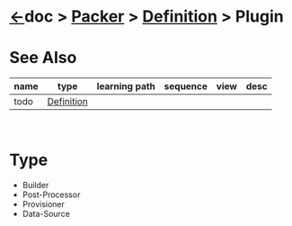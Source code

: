 # [&larr;][Repo_Readme]doc > [Packer][Topic_Readme] > [Definition][STopic_List] > Plugin

[//]: #(Reference)
[Repo_Readme]:    ../../README.md
[Topic_Readme]:   ../README.md
[STopic_List]:    ../list/whatis_list.md
[SSTopic_List]:   ../list/cli_list.md

[todo_Whatis]:    ./plugin_whatis.md

# See Also 

|name|type|learning path|sequence|view|desc|
|-|-|-|-|-|-|
|todo|[Definition][todo_Whatis]|
<br>

# Type

- Builder
- Post-Processor
- Provisioner
- Data-Source